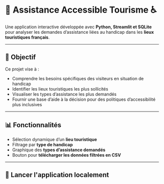 # 🧳 Assistance Accessible Tourisme ♿

Une application interactive développée avec **Python, Streamlit et SQLite** pour analyser les demandes d’assistance liées au handicap dans les **lieux touristiques français**.

---

## 🎯 Objectif

Ce projet vise à :
- Comprendre les besoins spécifiques des visiteurs en situation de handicap
- Identifier les lieux touristiques les plus sollicités
- Visualiser les types d’assistance les plus demandés
- Fournir une base d’aide à la décision pour des politiques d’accessibilité plus inclusives

---

## 📊 Fonctionnalités

- Sélection dynamique d’un **lieu touristique**
- Filtrage par **type de handicap**
- Graphique des **types d’assistance demandés**
- Bouton pour **télécharger les données filtrées en CSV**

---

## 🚀 Lancer l'application localement

